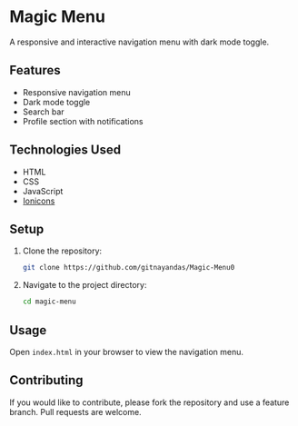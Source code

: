 # Magic Menu

A responsive and interactive navigation menu with dark mode toggle.

## Features

- Responsive navigation menu
- Dark mode toggle
- Search bar
- Profile section with notifications

## Technologies Used

- HTML
- CSS
- JavaScript
- [Ionicons](https://ionicons.com/)

## Setup

1. Clone the repository:
    ```sh
    git clone https://github.com/gitnayandas/Magic-Menu0
    ```
2. Navigate to the project directory:
    ```sh
    cd magic-menu
    ```

## Usage

Open `index.html` in your browser to view the navigation menu.

## Contributing

If you would like to contribute, please fork the repository and use a feature branch. Pull requests are welcome.
